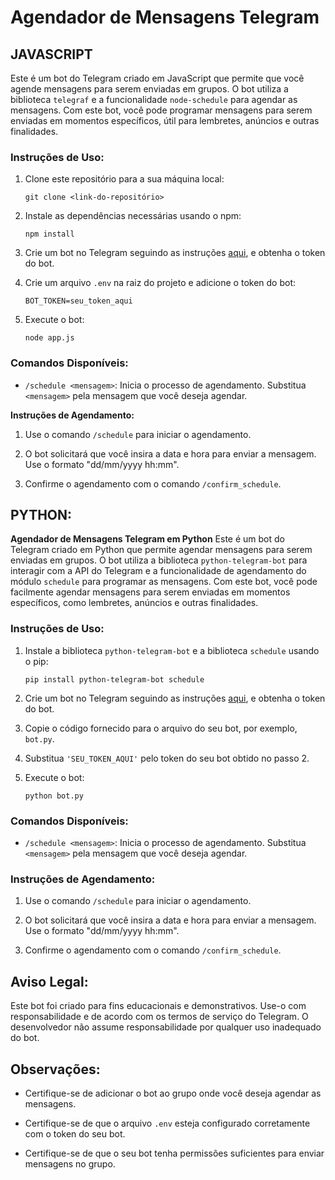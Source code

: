 # Agendador de Mensagens Telegram
## JAVASCRIPT
Este é um bot do Telegram criado em JavaScript que permite que você agende mensagens para serem enviadas em grupos. O bot utiliza a biblioteca `telegraf` e a funcionalidade `node-schedule` para agendar as mensagens. Com este bot, você pode programar mensagens para serem enviadas em momentos específicos, útil para lembretes, anúncios e outras finalidades.

### Instruções de Uso:
1. Clone este repositório para a sua máquina local:

   ```
   git clone <link-do-repositório>
   ```

2. Instale as dependências necessárias usando o npm:

   ```
   npm install
   ```

3. Crie um bot no Telegram seguindo as instruções [aqui](https://core.telegram.org/bots#botfather), e obtenha o token do bot.

4. Crie um arquivo `.env` na raiz do projeto e adicione o token do bot:

   ```
   BOT_TOKEN=seu_token_aqui
   ```

5. Execute o bot:

   ```
   node app.js
   ```

### Comandos Disponíveis:
- `/schedule <mensagem>`: Inicia o processo de agendamento. Substitua `<mensagem>` pela mensagem que você deseja agendar.

**Instruções de Agendamento:**

1. Use o comando `/schedule` para iniciar o agendamento.

2. O bot solicitará que você insira a data e hora para enviar a mensagem. Use o formato "dd/mm/yyyy hh:mm".

3. Confirme o agendamento com o comando `/confirm_schedule`.

## PYTHON:
**Agendador de Mensagens Telegram em Python**
Este é um bot do Telegram criado em Python que permite agendar mensagens para serem enviadas em grupos. O bot utiliza a biblioteca `python-telegram-bot` para interagir com a API do Telegram e a funcionalidade de agendamento do módulo `schedule` para programar as mensagens. Com este bot, você pode facilmente agendar mensagens para serem enviadas em momentos específicos, como lembretes, anúncios e outras finalidades.

### Instruções de Uso:
1. Instale a biblioteca `python-telegram-bot` e a biblioteca `schedule` usando o pip:

   ```
   pip install python-telegram-bot schedule
   ```

2. Crie um bot no Telegram seguindo as instruções [aqui](https://core.telegram.org/bots#botfather), e obtenha o token do bot.

3. Copie o código fornecido para o arquivo do seu bot, por exemplo, `bot.py`.

4. Substitua `'SEU_TOKEN_AQUI'` pelo token do seu bot obtido no passo 2.

5. Execute o bot:

   ```
   python bot.py
   ```

### Comandos Disponíveis:
- `/schedule <mensagem>`: Inicia o processo de agendamento. Substitua `<mensagem>` pela mensagem que você deseja agendar.

### Instruções de Agendamento:
1. Use o comando `/schedule` para iniciar o agendamento.

2. O bot solicitará que você insira a data e hora para enviar a mensagem. Use o formato "dd/mm/yyyy hh:mm".

3. Confirme o agendamento com o comando `/confirm_schedule`.

## Aviso Legal:
Este bot foi criado para fins educacionais e demonstrativos. Use-o com responsabilidade e de acordo com os termos de serviço do Telegram. O desenvolvedor não assume responsabilidade por qualquer uso inadequado do bot.

## Observações:
- Certifique-se de adicionar o bot ao grupo onde você deseja agendar as mensagens.

- Certifique-se de que o arquivo `.env` esteja configurado corretamente com o token do seu bot.

- Certifique-se de que o seu bot tenha permissões suficientes para enviar mensagens no grupo.

